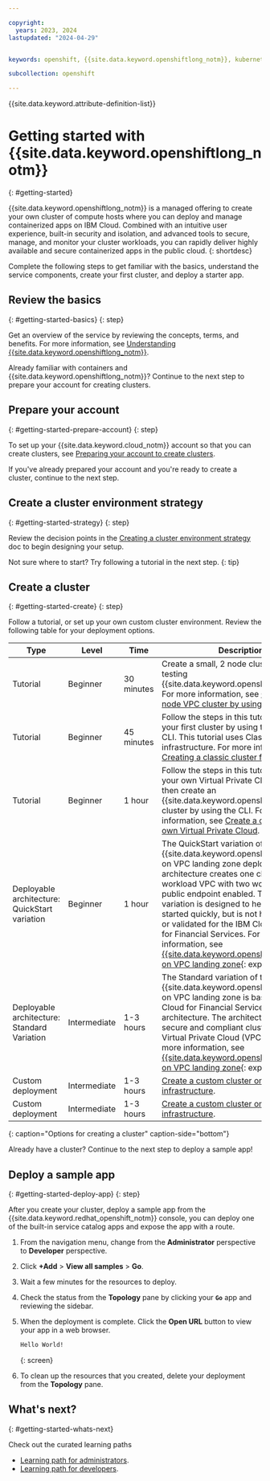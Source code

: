 ```yaml
---

copyright:
  years: 2023, 2024
lastupdated: "2024-04-29"


keywords: openshift, {{site.data.keyword.openshiftlong_notm}}, kubernetes cluster, red hat openshift, openshift container platform, red hat, create openshift cluster, vpc cluster, classic cluster, clusters

subcollection: openshift

---
```



{{site.data.keyword.attribute-definition-list}}



# Getting started with {{site.data.keyword.openshiftlong_notm}}
{: #getting-started}

{{site.data.keyword.openshiftlong_notm}} is a managed offering to create your own cluster of compute hosts where you can deploy and manage containerized apps on IBM Cloud. Combined with an intuitive user experience, built-in security and isolation, and advanced tools to secure, manage, and monitor your cluster workloads, you can rapidly deliver highly available and secure containerized apps in the public cloud.
{: shortdesc}

Complete the following steps to get familiar with the basics, understand the service components, create your first cluster, and deploy a starter app.

## Review the basics
{: #getting-started-basics}
{: step}

Get an overview of the service by reviewing the concepts, terms, and benefits. For more information, see [Understanding {{site.data.keyword.openshiftlong_notm}}](/docs/openshift?topic=openshift-overview).

Already familiar with containers and {{site.data.keyword.openshiftlong_notm}}? Continue to the next step to prepare your account for creating clusters.

## Prepare your account
{: #getting-started-prepare-account}
{: step}

To set up your {{site.data.keyword.cloud_notm}} account so that you can create clusters, see [Preparing your account to create clusters](/docs/openshift?topic=openshift-clusters).

If you've already prepared your account and you're ready to create a cluster, continue to the next step.

## Create a cluster environment strategy
{: #getting-started-strategy}
{: step}

Review the decision points in the [Creating a cluster environment strategy](/docs/openshift?topic=openshift-strategy) doc to begin designing your setup.

Not sure where to start? Try following a tutorial in the next step.
{: tip}


## Create a cluster
{: #getting-started-create}
{: step}

Follow a tutorial, or set up your own custom cluster environment. Review the following table for your deployment options.


| Type | Level | Time | Description |
| --- | --- | --- | --- | 
| Tutorial | Beginner | 30 minutes | Create a small, 2 node cluster to begin testing {{site.data.keyword.openshiftlong_notm}}. For more information, see [Creating a 2 node VPC cluster by using Schematics](/docs/openshift?topic=openshift-tutorial-two-node). | 
| Tutorial | Beginner | 45 minutes | Follow the steps in this tutorial to create your first cluster by using the IBM Cloud CLI. This tutorial uses Classic infrastructure. For more information, see [Creating a classic cluster from the CLI](/docs/openshift?topic=openshift-openshift_tutorial). |
| Tutorial| Beginner | 1 hour | Follow the steps in this tutorial to create your own Virtual Private Cloud (VPC), then create an {{site.data.keyword.openshiftlong_notm}} cluster by using the CLI. For more information, see [Create a cluster in your own Virtual Private Cloud](/docs/openshift?topic=openshift-vpc_rh_tutorial). |
| Deployable architecture: QuickStart variation | Beginner | 1 hour | The QuickStart variation of the {{site.data.keyword.openshiftlong_notm}} on VPC landing zone deployable architecture creates one cluster in workload VPC with two worker nodes and public endpoint enabled. The QuickStart variation is designed to help you get started quickly, but is not highly available or validated for the IBM Cloud Framework for Financial Services. For more information, see [{{site.data.keyword.openshiftlong_notm}} on VPC landing zone](https://cloud.ibm.com/catalog?search=openshift%20label%3Areference_architecture#search_results){: explore} |
| Deployable architecture: Standard Variation | Intermediate | 1-3 hours | The Standard variation of the {{site.data.keyword.openshiftlong_notm}} on VPC landing zone is based on the IBM Cloud for Financial Services reference architecture. The architecture creates secure and compliant clusters on a Virtual Private Cloud (VPC) network. For more information, see [{{site.data.keyword.openshiftlong_notm}} on VPC landing zone](https://cloud.ibm.com/catalog?search=openshift%20label%3Areference_architecture#search_results){: explore} |
| Custom deployment | Intermediate | 1-3 hours | [Create a custom cluster on Classic infrastructure](/docs/openshift?topic=openshift-cluster-create-classic). |
| Custom deployment | Intermediate | 1-3 hours | [Create a custom cluster on VPC infrastructure](/docs/openshift?topic=openshift-cluster-create-vpc-gen2). |
{: caption="Options for creating a cluster" caption-side="bottom"}

Already have a cluster? Continue to the next step to deploy a sample app!




## Deploy a sample app
{: #getting-started-deploy-app}
{: step}

After you create your cluster, deploy a sample app from the {{site.data.keyword.redhat_openshift_notm}} console, you can deploy one of the built-in service catalog apps and expose the app with a route.


1. From the navigation menu, change from the **Administrator** perspective to **Developer** perspective.
1. Click **+Add** > **View all samples** > **Go**.
1. Wait a few minutes for the resources to deploy. 
1. Check the status from the **Topology** pane by clicking your **`Go`** app and reviewing the sidebar.
1. When the deployment is complete. Click the **Open URL** button to view your app in a web browser.

    ```txt
    Hello World!
    ```
    {: screen}

1. To clean up the resources that you created, delete your deployment from the **Topology** pane.





## What's next?
{: #getting-started-whats-next}


Check out the curated learning paths
- [Learning path for administrators](/docs/openshift?topic=openshift-learning-path-admin).
- [Learning path for developers](/docs/openshift?topic=openshift-learning-path-dev).


